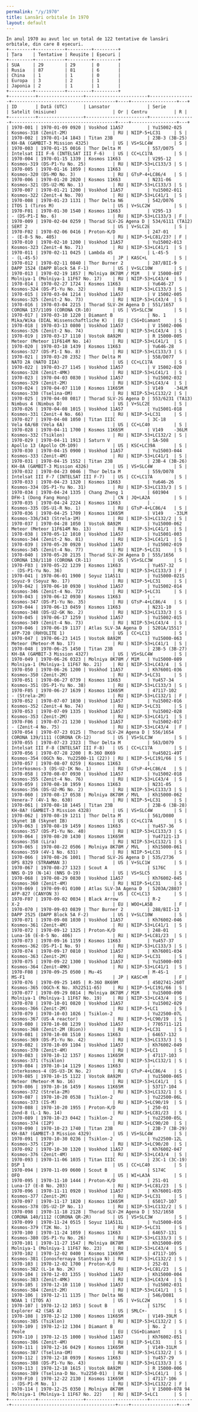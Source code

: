```yaml
---
permalink: "/y/1970"
title: Lansări orbitale în 1970
layout: default
---
```


    În anul 1970 au avut loc un total de 122 tentative de lansări orbitale, din care 8 eșecuri.
    +---------+-----------+---------+---------+
    | Țara    | Tentative | Reușite | Eșecuri |
    +---------+-----------+---------+---------+
    | SUA     | 29        | 29      | 0       |
    | Rusia   | 87        | 81      | 6       |
    | China   | 1         | 1       | 0       |
    | Europa  | 3         | 2       | 1       |
    | Japonia | 2         | 1       | 1       |
    +---------+-----------+---------+---------+
    +----------+-----------------+-----------------------+-----------------+---------------------------------------+----+-----------------+---+
    | ID       | Dată (UTC)      | Lansator              | Serie           | Satelit (misiune)                     | Or | Centru          | R |
    +----------+-----------------+-----------------------+-----------------+---------------------------------------+----+-----------------+---+
    | 1970-001 | 1970-01-09 0920 | Voskhod 11A57         | Yu15002-025     | Kosmos-318 (Zenit-2M)                 | RU | NIIP-5+LC31     | S |
    | 1970-002 | 1970-01-14 1843 | Titan 23B             | 23B-3 (3B-25)   | KH-8A (GAMBIT-3 Mission 4325)         | US | VS+SLC4W        | S |
    | 1970-003 | 1970-01-15 0016 | Thor Delta M          | 557/D075        | Intelsat III F-6 (INTELSAT III F-6)   | US | CC+LC17A        | S |
    | 1970-004 | 1970-01-15 1339 | Kosmos 11K63          | V295-12         | Kosmos-319 (DS-P1-Yu No. 25)          | RU | NIIP-53+LC133/3 | S |
    | 1970-005 | 1970-01-16 1059 | Kosmos 11K63          | -               | Kosmos-320 (DS-MO No. 3)              | RU | GTsP-4+LC86/4   | S |
    | 1970-006 | 1970-01-20 2020 | Kosmos 11K63          | N231-06         | Kosmos-321 (DS-U2-MG No. 1)           | RU | NIIP-53+LC133/3 | S |
    | 1970-007 | 1970-01-21 1200 | Voskhod 11A57         | Yu15002-011     | Kosmos-322 (Zenit-4 No. 70)           | RU | NIIP-53+LC41/1  | S |
    | 1970-008 | 1970-01-23 1131 | Thor Delta N6         | 542/D076        | ITOS 1 (Tiros M)                      | US | V+SLC2W         | S |
    | 1970-F01 | 1970-01-30 1540 | Kosmos 11K63          | V295-13         | - (DS-P1-I No. 6)                     | RU | NIIP-53+LC133/3 | F |
    | 1970-009 | 1970-02-04 0259 | Thorad SLV-2G Agena D | 534/6111 (TA12) | SERT 2                                | US | V+SLC2E         | S |
    | 1970-F02 | 1970-02-06 0416 | Proton-K/D            | 247-01          | - (E-8-5 No. 405)                     | RU | NIIP-5+LC81/23? | F |
    | 1970-010 | 1970-02-10 1200 | Voskhod 11A57         | Yu15002-013     | Kosmos-323 (Zenit-4 No. 71)           | RU | NIIP-53+LC41/1  | S |
    | 1970-011 | 1970-02-11 0425 | Lambda 4S             | L-4S-5          | - (L-4S-5)                            | JP | KASC+L          | S |
    | 1970-012 | 1970-02-11 0840 | Thor Burner 2         | 287/BII-9       | DAPP 1524 (DAPP Block 5A F-1)         | US | V+SLC10W        | S |
    | 1970-013 | 1970-02-19 1857 | Molniya 8K78M / M1M   | V 15000-087     | Molniya-1 (Molniya-1 11F67 No. 17)    | RU | NIIP-53+LC43/4  | S |
    | 1970-014 | 1970-02-27 1724 | Kosmos 11K63          | Yu646-27        | Kosmos-324 (DS-P1-Yu No. 32)          | RU | NIIP-53+LC133/3 | S |
    | 1970-015 | 1970-03-04 1214 | Voskhod 11A57         | V 15002-005     | Kosmos-325 (Zenit-2 No. 73)           | RU | NIIP-53+LC43/4  | S |
    | 1970-016 | 1970-03-04 2215 | Thorad SLV-2H Agena D | 551/1657        | CORONA 137/1109 (CORONA CR-10)        | US | VS+SLC3W        | S |
    | 1970-017 | 1970-03-10 1220 | Diamant B             | No. 1           | Mika/Wika (DIAL Wissenschaftliche K)  | EU | CSG+Diamant     | S |
    | 1970-018 | 1970-03-13 0800 | Voskhod 11A57         | V 15002-006     | Kosmos-326 (Zenit-2 No. 74)           | RU | NIIP-53+LC43/4  | S |
    | 1970-019 | 1970-03-17 1110 | Vostok 8A92M          | R 15000-005     | Meteor (Meteor 11F614M No. 14)        | RU | NIIP-53+LC41/1  | S |
    | 1970-020 | 1970-03-18 1439 | Kosmos 11K63          | Yu646-28        | Kosmos-327 (DS-P1-I No. 8)            | RU | NIIP-53+LC133/3 | S |
    | 1970-021 | 1970-03-20 2352 | Thor Delta M          | 558/D077        | NATO 2A (NATO IIA)                    | US | CC+LC17A        | S |
    | 1970-022 | 1970-03-27 1145 | Voskhod 11A57         | V 15002-020     | Kosmos-328 (Zenit-4MK)                | RU | NIIP-53+LC41/1  | S |
    | 1970-023 | 1970-04-03 0830 | Voskhod 11A57         | Yu15002-032     | Kosmos-329 (Zenit-2M)                 | RU | NIIP-53+LC43/4  | S |
    | 1970-024 | 1970-04-07 1110 | Kosmos 11K65M         | V149    -34LM   | Kosmos-330 (Tselina-OM)               | RU | NIIP-53+LC132/2 | S |
    | 1970-025 | 1970-04-08 0817 | Thorad SLV-2G Agena D | 553/6231 (TA13) | Nimbus 4 (Nimbus D)                   | US | V+SLC2E         | S |
    | 1970-026 | 1970-04-08 1015 | Voskhod 11A57         | Yu15001-018     | Kosmos-331 (Zenit-4 No. 66)           | RU | NIIP-5+LC31     | S |
    | 1970-027 | 1970-04-08 1050 | Titan IIIC            | 3C-18           | Vela 6A/6B (Vela 6A)                  | US | CC+LC40         | S |
    | 1970-028 | 1970-04-11 1700 | Kosmos 11K65M         | V149    -36LM   | Kosmos-332 (Tsiklon)                  | RU | NIIP-53+LC132/2 | S |
    | 1970-029 | 1970-04-11 1913 | Saturn V              | SA-508          | Apollo 13 (Apollo CM-109)             | US | KSC+LC39A       | S |
    | 1970-030 | 1970-04-15 0900 | Voskhod 11A57         | Yu15003-044     | Kosmos-333 (Zenit-4M)                 | RU | NIIP-53+LC41/1  | S |
    | 1970-031 | 1970-04-15 1552 | Titan 23B             | 23B-4 (3B-26)   | KH-8A (GAMBIT-3 Mission 4326)         | US | VS+SLC4W        | S |
    | 1970-032 | 1970-04-23 0046 | Thor Delta M          | 559/D078        | Intelsat III F-7 (INTELSAT III F-7)   | US | CC+LC17A        | S |
    | 1970-033 | 1970-04-23 1320 | Kosmos 11K63          | Yu646-26        | Kosmos-334 (DS-P1-Yu No. 31)          | RU | NIIP-53+LC133/3 | S |
    | 1970-034 | 1970-04-24 1335 | Chang Zheng 1         | 601904          | DFH-1 (Dong Fang Hong)                | CN | JQ+LA2A         | S |
    | 1970-035 | 1970-04-24 2224 | Kosmos 11K63          | -               | Kosmos-335 (DS-U1-R No. 1)            | RU | GTsP-4+LC86/4   | S |
    | 1970-036 | 1970-04-25 1709 | Kosmos 11K65M         | V149    -33LM   | Kosmos-336/343 (Strela-1M)            | RU | NIIP-53+LC132/2 | S |
    | 1970-037 | 1970-04-28 1050 | Vostok 8A92M          | Yu15000-062     | Meteor (Meteor 11F614M No. 13)        | RU | NIIP-53+LC41/1  | S |
    | 1970-038 | 1970-05-12 1010 | Voskhod 11A57         | Yu15001-003     | Kosmos-344 (Zenit-2 No. 81)           | RU | NIIP-53+LC41/1  | S |
    | 1970-039 | 1970-05-20 0920 | Voskhod 11A57         | Yu15002-019     | Kosmos-345 (Zenit-4 No. 77)           | RU | NIIP-5+LC31     | S |
    | 1970-040 | 1970-05-20 2135 | Thorad SLV-2H Agena D | 555/1656        | CORONA 138/1110 (CORONA CR-11)        | US | VS+SLC3W        | S |
    | 1970-F03 | 1970-05-22 1239 | Kosmos 11K63          | Yu457-32        | - (DS-P1-Yu No. 36)                   | RU | NIIP-53+LC133/3 | F |
    | 1970-041 | 1970-06-01 1900 | Soyuz 11A511          | Yu15000-021S    | Soyuz-9 (Soyuz No. 17)                | RU | NIIP-5+LC31     | S |
    | 1970-042 | 1970-06-10 0930 | Voskhod 11A57         | Yu15002-014     | Kosmos-346 (Zenit-4 No. 72)           | RU | NIIP-5+LC31     | S |
    | 1970-043 | 1970-06-12 0930 | Kosmos 11K63          | -               | Kosmos-347 (DS-P1-Yu No. 35)          | RU | GTsP-4+LC86/4   | S |
    | 1970-044 | 1970-06-13 0459 | Kosmos 11K63          | N231-10         | Kosmos-348 (DS-U2-GK No. 2)           | RU | NIIP-53+LC133/3 | S |
    | 1970-045 | 1970-06-17 1259 | Voskhod 11A57         | Yu15002-015     | Kosmos-349 (Zenit-4 No. 73)           | RU | NIIP-53+LC43/4  | S |
    | 1970-046 | 1970-06-19 1137 | Atlas SLV-3A Agena D  | 5201A/1551?     | AFP-720 (RHYOLITE 1)                  | US | CC+LC13         | S |
    | 1970-047 | 1970-06-23 1415 | Vostok 8A92M          | Yu15000-063     | Meteor (Meteor-M No. 17)              | RU | NIIP-53+LC41/1  | S |
    | 1970-048 | 1970-06-25 1450 | Titan 23B             | 23B-5 (3B-27)   | KH-8A (GAMBIT-3 Mission 4327)         | US | VS+SLC4W        | S |
    | 1970-049 | 1970-06-26 0323 | Molniya 8K78M / M1M   | Yu15000-089     | Molniya-1 (Molniya-1 11F67 No. 21)    | RU | NIIP-53+LC43/4  | S |
    | 1970-050 | 1970-06-26 1200 | Voskhod 11A57         | Kh76001-036     | Kosmos-350 (Zenit-2M)                 | RU | NIIP-5+LC31     | S |
    | 1970-051 | 1970-06-27 0739 | Kosmos 11K63          | Yu457-34        | Kosmos-351 (DS-P1-Yu No. 38)          | RU | NIIP-53+LC133/3 | S |
    | 1970-F05 | 1970-06-27 1639 | Kosmos 11K65M         | 47117-102       | - (Strela-2M)                         | RU | NIIP-53+LC132/1 | F |
    | 1970-052 | 1970-07-07 1030 | Voskhod 11A57         | Yu15002-016     | Kosmos-352 (Zenit-4 No. 74)           | RU | NIIP-5+LC31     | S |
    | 1970-053 | 1970-07-09 1335 | Voskhod 11A57         | Yu15002-028     | Kosmos-353 (Zenit-2M)                 | RU | NIIP-53+LC41/1  | S |
    | 1970-F06 | 1970-07-21 1230 | Voskhod 11A57         | Yu15002-017     | - (Zenit-4 No. 75)                    | RU | NIIP-53+LC43/4  | F |
    | 1970-054 | 1970-07-23 0125 | Thorad SLV-2H Agena D | 556/1654        | CORONA 139/1111 (CORONA CR-12)        | US | VS+SLC3W        | S |
    | 1970-055 | 1970-07-23 2323 | Thor Delta M          | 563/D079        | Intelsat III F-8 (INTELSAT III F-8)   | US | CC+LC17A        | S |
    | 1970-056 | 1970-07-28 2200 | R-36O 8K69            | Yu45021-49T     | Kosmos-354 (OGCh No. Yu22500-11 (22)) | RU | NIIP-5+LC191/66 | S |
    | 1970-057 | 1970-08-07 0259 | Kosmos 11K63          | -               | Interkosmos-3 (DS-U2-IK No. 1)        | RU | GTsP-4+LC86/4   | S |
    | 1970-058 | 1970-08-07 0930 | Voskhod 11A57         | Yu15002-018     | Kosmos-355 (Zenit-4 No. 76)           | RU | NIIP-53+LC43/4  | S |
    | 1970-059 | 1970-08-10 1959 | Kosmos 11K63          | N231-05         | Kosmos-356 (DS-U2-MG No. 2)           | RU | NIIP-53+LC133/3 | S |
    | 1970-060 | 1970-08-17 0538 | Molniya 8K78M / MVL   | Kh15000-062     | Venera-7 (4V-1 No. 630)               | RU | NIIP-5+LC31     | S |
    | 1970-061 | 1970-08-18 1445 | Titan 23B             | 23B-6 (3B-28)   | KH-8A? (GAMBIT-3 Mission 4328)        | US | VS+SLC4W        | S |
    | 1970-062 | 1970-08-19 1211 | Thor Delta M          | 561/D080        | Skynet 1B (Skynet IB)                 | US | CC+LC17A        | S |
    | 1970-063 | 1970-08-19 1459 | Kosmos 11K63          | Yu457-36        | Kosmos-357 (DS-P1-Yu No. 40)          | RU | NIIP-53+LC133/3 | S |
    | 1970-064 | 1970-08-20 1430 | Kosmos 11K65M         | Yu47121-13      | Kosmos-358 (Lira)                     | RU | NIIP-53+LC132/1 | S |
    | 1970-065 | 1970-08-22 0506 | Molniya 8K78M / MVL   | Kh15000-061     | Kosmos-359 (4V-1 No. 631)             | RU | NIIP-5+LC31     | S |
    | 1970-066 | 1970-08-26 1001 | Thorad SLV-2G Agena D | 535/2736        | OPS 8329 (STRAWMAN 3)                 | US | V+SLC1W         | S |
    | 1970-067 | 1970-08-27 1323 | Scout A               | S176C           | NNS O-19 (N-14) (NNS O-19)            | US | VS+SLC5         | S |
    | 1970-068 | 1970-08-29 0830 | Voskhod 11A57         | Kh76002-045     | Kosmos-360 (Zenit-4M)                 | RU | NIIP-5+LC31     | S |
    | 1970-069 | 1970-09-01 0100 | Atlas SLV-3A Agena D  | 5203A/2803?     | AFP-827 (CANYON 3)                    | US | CC+LC13         | S |
    | 1970-F07 | 1970-09-02 0034 | Black Arrow           | R-2             | X-2                                   | EU | WOO+LA5B        | F |
    | 1970-070 | 1970-09-03 0839 | Thor Burner 2         | 288/BII-13      | DAPP 2525 (DAPP Block 5A F-2)         | US | V+SLC10W        | S |
    | 1970-071 | 1970-09-08 1030 | Voskhod 11A57         | Kh76002-046     | Kosmos-361 (Zenit-4M)                 | RU | NIIP-53+LC41/1  | S |
    | 1970-072 | 1970-09-12 1325 | Proton-K/D            | 248-01          | Luna-16 (E-8-5 No. 406)               | RU | NIIP-5+LC81/23  | S |
    | 1970-073 | 1970-09-16 1159 | Kosmos 11K63          | Yu457-37        | Kosmos-362 (DS-P1-I No. 9)            | RU | NIIP-53+LC133/3 | S |
    | 1970-074 | 1970-09-17 0810 | Voskhod 11A57         | Kh76001-034     | Kosmos-363 (Zenit-2M)                 | RU | NIIP-5+LC31     | S |
    | 1970-075 | 1970-09-22 1300 | Voskhod 11A57         | Yu15000-003     | Kosmos-364 (Zenit-4MK)                | RU | NIIP-53+LC41/1  | S |
    | 1970-F08 | 1970-09-25 0500 | Mu-4S                 | M-4S-1          | MS-F1                                 | JP | KASC+M          | F |
    | 1970-076 | 1970-09-25 1405 | R-36O 8K69M           | 4502741-260T    | Kosmos-365 (OGCh-K No. Xh22511-65)    | RU | NIIP-5+LC191/66 | S |
    | 1970-077 | 1970-09-29 0814 | Molniya 8K78M / M1M   | Yu15000-090     | Molniya-1 (Molniya-1 11F67 No. 19)    | RU | NIIP-53+LC43/4  | S |
    | 1970-078 | 1970-10-01 0820 | Voskhod 11A57         | Yu15002-029     | Kosmos-366 (Zenit-2M)                 | RU | NIIP-5+LC1      | S |
    | 1970-079 | 1970-10-03 1026 | Tsiklon-2             | Yu22500-07L     | Kosmos-367 (US-A reactor)             | RU | NIIP-5+LC90/19  | S |
    | 1970-080 | 1970-10-08 1239 | Voskhod 11A57         | 7705711-121     | Kosmos-368 (Zenit-2M (Bion))          | RU | NIIP-5+LC31     | S |
    | 1970-081 | 1970-10-08 1510 | Kosmos 11K63          | 64657-132       | Kosmos-369 (DS-P1-Yu No. 42)          | RU | NIIP-53+LC133/3 | S |
    | 1970-082 | 1970-10-09 1104 | Voskhod 11A57         | Kh76002-049     | Kosmos-370 (Zenit-4M)                 | RU | NIIP-5+LC1      | S |
    | 1970-083 | 1970-10-12 1357 | Kosmos 11K65M         | 47117-103       | Kosmos-371 (Tsiklon)                  | RU | NIIP-53+LC132/1 | S |
    | 1970-084 | 1970-10-14 1129 | Kosmos 11K63          | -               | Interkosmos-4 (DS-U3-IK No. 2)        | RU | GTsP-4+LC86/4   | S |
    | 1970-085 | 1970-10-15 1122 | Vostok 8A92M          | Yu15000-065     | Meteor (Meteor-M No. 16)              | RU | NIIP-53+LC41/1  | S |
    | 1970-086 | 1970-10-16 1459 | Kosmos 11K65M         | 53717-104       | Kosmos-372 (Strela-2M)                | RU | NIIP-53+LC132/1 | S |
    | 1970-087 | 1970-10-20 0538 | Tsiklon-2             | Yu22500-06L     | Kosmos-373 (IS-M)                     | RU | NIIP-5+LC90/19  | S |
    | 1970-088 | 1970-10-20 1955 | Proton-K/D            | 250-01          | Zond-8 (L-1 No. 14)                   | RU | NIIP-5+LC81/23  | S |
    | 1970-089 | 1970-10-23 0442 | Tsiklon-2             | Yu22500-05L     | Kosmos-374 (I2P)                      | RU | NIIP-5+LC90/20  | S |
    | 1970-090 | 1970-10-23 1740 | Titan 23B             | 23B-7 (3B-29)   | KH-8A? (GAMBIT-3 Mission 4329)        | US | VS+SLC4W        | S |
    | 1970-091 | 1970-10-30 0236 | Tsiklon-2             | Yu22500-12L     | Kosmos-375 (I2P)                      | RU | NIIP-5+LC90/20  | S |
    | 1970-092 | 1970-10-30 1320 | Voskhod 11A57         | Kh76002-047     | Kosmos-376 (Zenit-4M)                 | RU | NIIP-53+LC43/4  | S |
    | 1970-093 | 1970-11-06 1035 | Titan IIIC            | 23C-1 (3C-19)   | DSP 1                                 | US | CC+LC40         | S |
    | 1970-094 | 1970-11-09 0600 | Scout B               | S174C           | OFO                                   | US | WI+LA3A         | S |
    | 1970-095 | 1970-11-10 1444 | Proton-K/D            | 251-01          | Luna-17 (E-8 No. 203)                 | RU | NIIP-5+LC81/23  | S |
    | 1970-096 | 1970-11-11 0920 | Voskhod 11A57         | Kh76001-035     | Kosmos-377 (Zenit-2M)                 | RU | NIIP-5+LC31     | S |
    | 1970-097 | 1970-11-17 1820 | Kosmos 11K65M         | 65017-107       | Kosmos-378 (DS-U2-IP No. 1)           | RU | NIIP-53+LC132/2 | S |
    | 1970-098 | 1970-11-18 2128 | Thorad SLV-2H Agena D | 552/1658        | CORONA 140/1112 (CORONA QR-2R)        | US | VS+SLC3W        | S |
    | 1970-099 | 1970-11-24 0515 | Soyuz 11A511L         | Yu15000-016     | Kosmos-379 (T2K No. 1)                | RU | NIIP-5+LC31     | S |
    | 1970-100 | 1970-11-24 1059 | Kosmos 11K63          | 64657-131       | Kosmos-380 (DS-P1-Yu No. 26)          | RU | NIIP-53+LC133/3 | S |
    | 1970-101 | 1970-11-27 1547 | Molniya 8K78M         | Kh15000-095     | Molniya-1 (Molniya-1 11F67 No. 23)    | RU | NIIP-53+LC43/4  | S |
    | 1970-102 | 1970-12-02 0400 | Kosmos 11K65M         | 47117-105       | Kosmos-381 (Ionosfernaya Stantsiya N) | RU | NIIP-53+LC132/2 | S |
    | 1970-103 | 1970-12-02 1700 | Proton-K/D            | 252-01          | Kosmos-382 (L-1e No. 2K)              | RU | NIIP-5+LC81/23  | S |
    | 1970-104 | 1970-12-03 1355 | Voskhod 11A57         | Kh15000-004     | Kosmos-383 (Zenit-4MK)                | RU | NIIP-53+LC43/4  | S |
    | 1970-105 | 1970-12-10 1110 | Voskhod 11A57         | Yu15002-031     | Kosmos-384 (Zenit-2M)                 | RU | NIIP-53+LC41/1  | S |
    | 1970-106 | 1970-12-11 1135 | Thor Delta N6         | 546/D081        | NOAA 1 (ITOS A)                       | US | V+SLC2W         | S |
    | 1970-107 | 1970-12-12 1053 | Scout B               | S175C           | Explorer 42 (SAS A)                   | US | SMLC+-          | S |
    | 1970-108 | 1970-12-12 1300 | Kosmos 11K65M         | V149-39LM       | Kosmos-385 (Tsiklon)                  | RU | NIIP-53+LC132/2 | S |
    | 1970-109 | 1970-12-12 1304 | Diamant B             | No. 2           | Peole                                 | EU | CSG+Diamant     | S |
    | 1970-110 | 1970-12-15 1000 | Voskhod 11A57         | Kh76002-051     | Kosmos-386 (Zenit-4M)                 | RU | NIIP-5+LC31     | S |
    | 1970-111 | 1970-12-16 0429 | Kosmos 11K65M         | V149-31LM       | Kosmos-387 (Tselina-OM)               | RU | NIIP-53+LC132/2 | S |
    | 1970-112 | 1970-12-18 0939 | Kosmos 11K63          | Yu457-29        | Kosmos-388 (DS-P1-Yu No. 43)          | RU | NIIP-53+LC133/3 | S |
    | 1970-113 | 1970-12-18 1615 | Vostok 8A92M          | R 15000-006     | Kosmos-389 (Tselina-D No. Yu2250-01)  | RU | NIIP-53+LC41/1  | S |
    | 1970-F10 | 1970-12-22 2130 | Kosmos 11K65M         | 47117-106       | - (DS-P1-M No. 1)                     | RU | NIIP-53+LC132/2 | F |
    | 1970-114 | 1970-12-25 0350 | Molniya 8K78M         | V 15000-078 94  | Molniya-1 (Molniya-1 11F67 No. 22)    | RU | NIIP-5+LC1      | S |
    +----------+-----------------+-----------------------+-----------------+---------------------------------------+----+-----------------+---+

